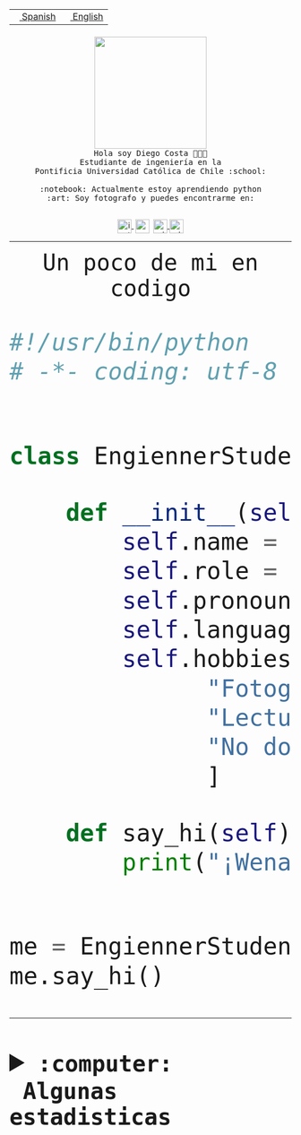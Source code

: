 <table border="0"  align="right">
 <tr><td><a href="README.md"><img src="https://upload.wikimedia.org/wikipedia/commons/thumb/8/89/Bandera_de_Espa%C3%B1a.svg/1200px-Bandera_de_Espa%C3%B1a.svg.png" height="10"> Spanish</a></td>
 <td><a href="README.en.md"><img src="https://upload.wikimedia.org/wikipedia/commons/a/a4/Flag_of_the_United_States.svg" height="10"> English</a></td></tr>
</table><br><br><br>


<p align="center">
  <img src="https://github.com/diegocostares/diegocostares/blob/main/Images/aaa2.gif?raw=true" height="200px" weight="200px">
  <br><samp>
    Hola soy Diego Costa 👨🏻‍💻<br>
    Estudiante de ingeniería en la <br>
    Pontificia Universidad Católica de Chile :school:<br>
  <br>
    :notebook: Actualmente estoy aprendiendo python <br>
    :art: Soy fotografo y puedes encontrarme en: <br>
  <br></samp>
  
</p>

<p align="center">
   <a href="https://instagram.com/diegocosta_no" target="blank">
    <img 
    align="center" src="https://cdn.jsdelivr.net/npm/simple-icons@3.0.1/icons/instagram.svg" alt="instagram" height="25px" width="25px" />
  </a>
  <a style="border: 3px solid; color: white;"href="https://t.me/diegocosta_no" target="blank">
  <img
  align="center" alt="Telegram" width="25px" src="https://icons-for-free.com/iconfiles/png/512/Telegram-1324888767380505522.png" />
</a>
<a href="https://api.whatsapp.com/send?phone=56971897835&text=Hola!" target="blank">
  <img
  align="center" alt="wtsp" width="25px" src="https://img.icons8.com/pastel-glyph/2x/whatsapp--v2.png" />
</a>
<a href="https://www.linkedin.com/in/diego-costa-786249213/" target="blank">
  <img
  align="center" alt="wtsp" width="25px" src="https://img.icons8.com/metro/452/linkedin.png" />
</a>

  </a>
</p>

---


<p align="center"><font size="25"><samp>Un poco de mi en codigo</samp></front></p>


```python
#!/usr/bin/python
# -*- coding: utf-8 -*-


class EngiennerStudent:

    def __init__(self):
        self.name = "Diego Costa"
        self.role = "Estudiante"
        self.pronouns = "he/him"
        self.language_spoken = ["es_CL", "en_US"]
        self.hobbies = [
              "Fotografia",
              "Lectura",
              "No dormir",
              ]

    def say_hi(self):
        print("¡Wena mundo!")


me = EngiennerStudent()
me.say_hi()
```
---
<details>
  <summary><b><samp>:computer: &nbsp;Algunas estadisticas</samp></b></summary>
  <br/></p>

<!--START_SECTION:waka-->
![Code Time](http://img.shields.io/badge/Code%20Time-967%20hrs%2055%20mins-blue)

**Soy nocturno 🦉** 

```text
🌞 Mañana                 15 commits          ░░░░░░░░░░░░░░░░░░░░░░░░░   00.53 % 
🌆 Día                    857 commits         ████████░░░░░░░░░░░░░░░░░   30.53 % 
🌃 Tarde                  1246 commits        ███████████░░░░░░░░░░░░░░   44.39 % 
🌙 Noche                  689 commits         ██████░░░░░░░░░░░░░░░░░░░   24.55 % 
```
📅 **Soy más productivo los Martes** 

```text
Lunes                    427 commits         ████░░░░░░░░░░░░░░░░░░░░░   15.21 % 
Martes                   549 commits         █████░░░░░░░░░░░░░░░░░░░░   19.56 % 
Miércoles                366 commits         ███░░░░░░░░░░░░░░░░░░░░░░   13.04 % 
Jueves                   420 commits         ████░░░░░░░░░░░░░░░░░░░░░   14.96 % 
Viernes                  413 commits         ████░░░░░░░░░░░░░░░░░░░░░   14.71 % 
Sábado                   221 commits         ██░░░░░░░░░░░░░░░░░░░░░░░   07.87 % 
Domingo                  411 commits         ████░░░░░░░░░░░░░░░░░░░░░   14.64 % 
```


📊 **Esta semana me dediqué a** 

```text
🐱‍💻 Proyectos: 
2023-1-S4-Grupo2-Scraper 22 hrs 39 mins      █████████████████████░░░░   84.02 % 
server respaldlo         1 hr 15 mins        █░░░░░░░░░░░░░░░░░░░░░░░░   04.65 % 
2023-1-S4-Grupo2-Backend 1 hr 5 mins         █░░░░░░░░░░░░░░░░░░░░░░░░   04.03 % 
2023-1-S4-Grupo2-IA      50 mins             █░░░░░░░░░░░░░░░░░░░░░░░░   03.12 % 
Unknown Project          20 mins             ░░░░░░░░░░░░░░░░░░░░░░░░░   01.25 % 
```


 Last Updated on 25/05/2023 02:36:33 UTC
<!--END_SECTION:waka-->
  
  

<p align="center"> <img src="https://github-readme-stats.vercel.app/api?username=diegocostares&show_icons=true&theme=ayu-mirage" alt="abhisheknaiidu" /></p>
 
</details>
